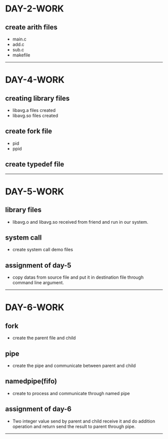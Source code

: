 # DAY-2-WORK
 ## **create arith files**
- main.c
- add.c
- sub.c
- makefile
---
# DAY-4-WORK
## **creating library files**
- libavg.a files created  
- libavg.so files created
## **create fork file**
- pid
- ppid
## **create typedef file**
---

# DAY-5-WORK
## **library files**
- libavg.o and libavg.so received from friend and run in our system.

## **system call**
- create system call demo files
## **assignment of day-5**
- copy datas from source file and put it in destination file through command line argument.
---

# DAY-6-WORK

## **fork**
- create the parent file and child
## **pipe**
- create the pipe and communicate between parent and child
## **namedpipe**(fifo)
- create to process and communicate through named pipe
## **assignment of day-6**
- Two integer value send by parent and child receive it and do addition operation and return send the result to parent through pipe.
---